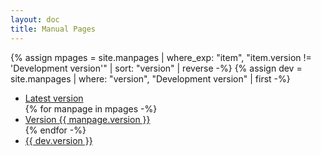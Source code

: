 ```yaml
---
layout: doc
title: Manual Pages
---
```


{% assign mpages = site.manpages | where_exp: "item", "item.version != 'Development version'" | sort: "version" | reverse -%}
{% assign dev = site.manpages | where: "version", "Development version" | first -%}
<ul>
<li><a href="{% link doc/man/latest.md %}">Latest version</a></li>
{% for manpage in mpages -%}
<li><a href="{{ manpage.url }}">Version {{ manpage.version }}</a></li>
{% endfor -%}
<li><a href="{{ dev.url }}">{{ dev.version }}</a></li>
</ul>
